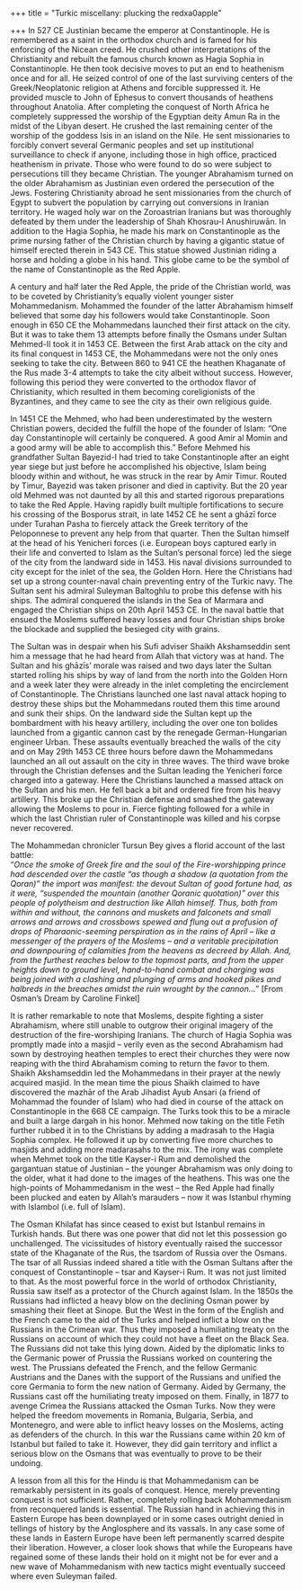 +++
title = "Turkic miscellany: plucking the redxa0apple"

+++
In 527 CE Justinian became the emperor at Constantinople. He is
remembered as a saint in the orthodox church and is famed for his
enforcing of the Nicean creed. He crushed other interpretations of the
Christianity and rebuilt the famous church known as Hagia Sophia in
Constantinople. He then took decisive moves to put an end to heathenism
once and for all. He seized control of one of the last surviving centers
of the Greek/Neoplatonic religion at Athens and forcible suppressed it.
He provided muscle to John of Ephesus to convert thousands of heathens
throughout Anatolia. After completing the conquest of North Africa he
completely suppressed the worship of the Egyptian deity Amun Ra in the
midst of the Libyan desert. He crushed the last remaining center of the
worship of the goddess Isis in an island on the Nile. He sent
missionaries to forcibly convert several Germanic peoples and set up
institutional surveillance to check if anyone, including those in high
office, practiced heathenism in private. Those who were found to do so
were subject to persecutions till they became Christian. The younger
Abrahamism turned on the older Abrahamism as Justinian even ordered the
persecution of the Jews. Fostering Christianity abroad he sent
missionaries from the church of Egypt to subvert the population by
carrying out conversions in Iranian territory. He waged holy war on the
Zoroastrian Iranians but was thoroughly defeated by them under the
leadership of Shah Khosrau-I Anushiruwān. In addition to the Hagia
Sophia, he made his mark on Constantinople as the prime nursing father
of the Christian church by having a gigantic statue of himself erected
therein in 543 CE. This statue showed Justinian riding a horse and
holding a globe in his hand. This globe came to be the symbol of the
name of Constantinople as the Red Apple.

A century and half later the Red Apple, the pride of the Christian
world, was to be coveted by Christianity’s equally violent younger
sister Mohammedanism. Mohammed the founder of the latter Abrahamism
himself believed that some day his followers would take Constantinople.
Soon enough in 650 CE the Mohammedans launched their first attack on the
city. But it was to take them 13 attempts before finally the Osmans
under Sultan Mehmed-II took it in 1453 CE. Between the first Arab attack
on the city and its final conquest in 1453 CE, the Mohammedans were not
the only ones seeking to take the city. Between 860 to 941 CE the
heathen Khaganate of the Rus made 3-4 attempts to take the city albeit
without success. However, following this period they were converted to
the orthodox flavor of Christianity, which resulted in them becoming
coreligionists of the Byzantines, and they came to see the city as their
own religious guide.

In 1451 CE the Mehmed, who had been underestimated by the western
Christian powers, decided the fulfill the hope of the founder of Islam:
“One day Constantinople will certainly be conquered. A good Amir al
Momin and a good army will be able to accomplish this.” Before Mehmed
his grandfather Sultan Bayezid-I had tried to take Constantinople after
an eight year siege but just before he accomplished his objective, Islam
being bloody within and without, he was struck in the rear by Amir
Timur. Routed by Timur, Bayezid was taken prisoner and died in
captivity. But the 20 year old Mehmed was not daunted by all this and
started rigorous preparations to take the Red Apple. Having rapidly
built multiple fortifications to secure his crossing of the Bosporus
strait, in late 1452 CE he sent a ghāzī force under Turahan Pasha to
fiercely attack the Greek territory of the Peloponnese to prevent any
help from that quarter. Then the Sultan himself at the head of his
Yenicheri forces (i.e. European boys captured early in their life and
converted to Islam as the Sultan’s personal force) led the siege of the
city from the landward side in 1453. His naval divisions surrounded to
city except for the inlet of the sea, the Golden Horn. Here the
Christians had set up a strong counter-naval chain preventing entry of
the Turkic navy. The Sultan sent his admiral Suleyman Baltoghlu to probe
this defense with his ships. The admiral conquered the islands in the
Sea of Marmara and engaged the Christian ships on 20th April 1453 CE. In
the naval battle that ensued the Moslems suffered heavy losses and four
Christian ships broke the blockade and supplied the besieged city with
grains.

The Sultan was in despair when his Sufi adviser Shaikh Akshamseddin sent
him a message that he had heard from Allah that victory was at hand. The
Sultan and his ghāzīs’ morale was raised and two days later the Sultan
started rolling his ships by way of land from the north into the Golden
Horn and a week later they were already in the inlet completing the
encirclement of Constantinople. The Christians launched one last naval
attack hoping to destroy these ships but the Mohammedans routed them
this time around and sunk their ships. On the landward side the Sultan
kept up the bombardment with his heavy artillery, including the over one
ton bolides launched from a gigantic cannon cast by the renegade
German-Hungarian engineer Urban. These assaults eventually breached the
walls of the city and on May 29th 1453 CE three hours before dawn the
Mohammedans launched an all out assault on the city in three waves. The
third wave broke through the Christian defenses and the Sultan leading
the Yenicheri force charged into a gateway. Here the Christians launched
a massed attack on the Sultan and his men. He fell back a bit and
ordered fire from his heavy artillery. This broke up the Christian
defense and smashed the gateway allowing the Moslems to pour in. Fierce
fighting followed for a while in which the last Christian ruler of
Constantinople was killed and his corpse never recovered.

The Mohammedan chronicler Tursun Bey gives a florid account of the last
battle:  
“*Once the smoke of Greek fire and the soul of the Fire-worshipping
prince had descended over the castle “as though a shadow (a quotation
from the Qoran)” the import was manifest: the devout Sultan of good
fortune had, as it were, “suspended the mountain (another Qoranic
quotation)” over this people of polytheism and destruction like Allah
himself. Thus, both from within and without, the cannons and muskets and
falconets and small arrows and arrows and crossbows spewed and flung out
a profusion of drops of Pharaonic-seeming perspiration as in the rains
of April – like a messenger of the prayers of the Moslems – and a
veritable precipitation and downpouring of calamities from the heavens
as decreed by Allah. And, from the furthest reaches below to the topmost
parts, and from the upper heights down to ground level, hand-to-hand
combat and charging was being joined with a clashing and plunging of
arms and hooked pikes and halbreds in the breaches amidst the ruin
wrought by the cannon…*” \[From Osman’s Dream by Caroline Finkel\]

It is rather remarkable to note that Moslems, despite fighting a sister
Abrahamism, where still unable to outgrow their original imagery of the
destruction of the fire-worshiping Iranians. The church of Hagia Sophia
was promptly made into a masjid – verily even as the second Abrahamism
had sown by destroying heathen temples to erect their churches they were
now reaping with the third Abrahamism coming to return the favor to
them. Shaikh Akshamseddin led the Mohammedans in their prayer at the
newly acquired masjid. In the mean time the pious Shaikh claimed to have
discovered the mazhār of the Arab Jihadist Ayub Ansari (a friend of
Mohammad the founder of Islam) who had died in course of the attack on
Constantinople in the 668 CE campaign. The Turks took this to be a
miracle and built a large dargah in his honor. Mehmed now taking on the
title Fetih further rubbed it in to the Christians by adding a madrasah
to the Hagia Sophia complex. He followed it up by converting five more
churches to masjids and adding more madarasahs to the mix. The irony was
complete when Mehmet took on the title Kayser-i Rum and demolished the
gargantuan statue of Justinian – the younger Abrahamism was only doing
to the older, what it had done to the images of the heathens. This was
one the high-points of Mohammedanism in the west – the Red Apple had
finally been plucked and eaten by Allah’s marauders – now it was
Istanbul rhyming with Islambol (i.e. full of Islam).

The Osman Khilafat has since ceased to exist but Istanbul remains in
Turkish hands. But there was one power that did not let this possession
go unchallenged. The vicissitudes of history eventually raised the
successor state of the Khaganate of the Rus, the tsardom of Russia over
the Osmans. The tsar of all Russias indeed shared a title with the Osman
Sultans after the conquest of Constantinople – tsar and Kayser-i Rum.
It was not just limited to that. As the most powerful force in the
world of orthodox Christianity, Russia saw itself as a protector of the
Church against Islam. In the 1850s the Russians had inflicted a heavy
blow on the declining Osman power by smashing their fleet at Sinope. But
the West in the form of the English and the French came to the aid of
the Turks and helped inflict a blow on the Russians in the Crimean war.
Thus they imposed a humiliating treaty on the Russians on account of
which they could not have a fleet on the Black Sea. The Russians did not
take this lying down. Aided by the diplomatic links to the Germanic
power of Prussia the Russians worked on countering the west. The
Prussians defeated the French, and the fellow Germanic Austrians and the
Danes with the support of the Russians and unified the core Germania to
form the new nation of Germany. Aided by Germany, the Russians cast off
the humiliating treaty imposed on them. Finally, in 1877 to avenge
Crimea the Russians attacked the Osman Turks. Now they were helped the
freedom movements in Romania, Bulgaria, Serbia, and Montenegro, and were
able to inflict heavy losses on the Moslems, acting as defenders of the
church. In this war the Russians came within 20 km of Istanbul but
failed to take it. However, they did gain territory and inflict a
serious blow on the Osmans that was eventually to prove to be their
undoing.

A lesson from all this for the Hindu is that Mohammedanism can be
remarkably persistent in its goals of conquest. Hence, merely preventing
conquest is not sufficient. Rather, completely rolling back
Mohammedanism from reconquered lands is essential. The Russian hand in
achieving this in Eastern Europe has been downplayed or in some cases
outright denied in tellings of history by the Anglosphere and its
vassals. In any case some of these lands in Eastern Europe have been
left permanently scarred despite their liberation. However, a closer
look shows that while the Europeans have regained some of these lands
their hold on it might not be for ever and a new wave of Mohammedanism
with new tactics might eventually succeed where even Suleyman failed.
